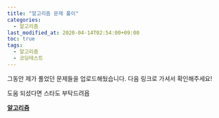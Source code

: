 ```yaml
---
title: "알고리즘 문제 풀이"
categories: 
  - 알고리즘
last_modified_at: 2020-04-14T02:54:00+09:00
toc: true
tags: 
  - 알고리즘
  - 코딩테스트
---
```


그동안 제가 풀었던 문제들을 업로드해뒀습니다. 다음 링크로 가셔서 확인해주세요! <br/>

도움 되셨다면 스타도 부탁드려욥<br/>

**[알고리즘](https://github.com/JooYoung1121/CodingTest_Algorithm)** 
